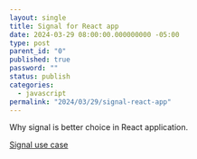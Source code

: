 ```yaml
---
layout: single
title: Signal for React app
date: 2024-03-29 08:00:00.000000000 -05:00
type: post
parent_id: "0"
published: true
password: ""
status: publish
categories:
  - javascript
permalink: "2024/03/29/signal-react-app"
---
```


Why signal is better choice in React application.

[Signal use case](https://www.youtube.com/watch?v=SO8lBVWF2Y8)
